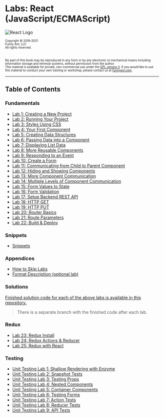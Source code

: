 # Labs: React (JavaScript/ECMAScript)

![React Logo](https://user-images.githubusercontent.com/1474579/64926660-1362fd00-d7ce-11e9-9772-46e38f600614.png)
<br />

<sub><sup>
Copyright © 2019-2021  
Funny Ant, LLC  
All rights reserved.  
</sup></sub>
&nbsp;
&nbsp;

<sub><sup>
No part of this book may be reproduced in any form or by any electronic or mechanical means including
information storage and retrieval systems, without permission from the author.  
This material is available for private, non-commercial use under the [GPL version 3](http://www.gnu.org/licenses/gpl-3.0-standalone.html). If you would like to use this material to conduct your own training or workshop, please contact us at [funnyant.com](https://www.funnyant.com/contact).
</sup></sub>

<div style="page-break-after: always;"></div>

---

## Table of Contents

### Fundamentals

- [Lab 1: Creating a New Project](01-CreatingNewProject.md)
- [Lab 2: Running Your Project](02-RunningYourProject.md)
- [Lab 3: Styles Using CSS](03-StylesUsingCSS.md)
- [Lab 4: Your First Component](04-YourFirstComponent.md)
- [Lab 5: Creating Data Structures](05-CreatingDataStructures.md)
- [Lab 6: Passing Data into a Component](06-PassingDataToComponent.md)
- [Lab 7: Displaying List Data](07-DisplayingListData.md)
- [Lab 8: More Reusable Components](08-MoreReusableComponents.md)
- [Lab 9: Responding to an Event](09-RespondingToEvent.md)
- [Lab 10: Create a Form](10-CreatingForm.md)
- [Lab 11: Communicating from Child to Parent Component](11-CommunicatingChildToParentComponent.md)
- [Lab 12: Hiding and Showing Components](12-HidingShowingComponents.md)
- [Lab 13: More Component Communication](13-MoreComponentCommunication.md)
- [Lab 14: Multiple Levels of Component Communication](14-MultipleLevelComponentCommunication.md)
- [Lab 15: Form Values to State](15-FormValuesToState.md)
- [Lab 16: Form Validation](16-FormValidation.md)
- [Lab 17: Setup Backend REST API](17-SetupBackendRESTAPI.md)
- [Lab 18: HTTP GET](18-HTTP-GET.md)
- [Lab 19: HTTP PUT](19-HTTP-PUT.md)
- [Lab 20: Router Basics](20-RouterBasics.md)
- [Lab 21: Route Parameters](21-RouteParameters.md)
- [Lab 22: Build & Deploy](22-BuildAndDeploy.md)

### Snippets

- [Snippets](./snippets/)

### Appendices

- [How to Skip Labs](A1-SkippingLabs.md)
- [Format Description (optional lab)](A3-FormatDescription.md)

### Solutions

[Finished solution code for each of the above labs is available in this repository.](https://github.com/craigmckeachie/keeptrack-r16-js)

> There is a separate branch with the finished code after each lab.

### Redux

- [Lab 23: Redux Install](23-ReduxInstall.md)
- [Lab 24: Redux Actions & Reducer](24-ReduxActionsReducer.md)
- [Lab 25: Redux with React](25-ReduxWithReact.md)

### Testing

- [Unit Testing Lab 1: Shallow Rendering with Enzyme](testing/T1-ShallowRendering.md)
- [Unit Testing Lab 2: Snapshot Tests](testing/T2-SnapshotTests.md)
- [Unit Testing Lab 3: Testing Props](testing/T3-TestingProps.md)
- [Unit Testing Lab 4: Nested Components](testing/T4-NestedComponents.md)
- [Unit Testing Lab 5: Container Components](testing/T5-ContainerComponents.md)
- [Unit Testing Lab 6: Testing Forms](testing/T6-TestingForms.md)
- [Unit Testing Lab 7: Action Tests](testing/T7-ActionTests.md)
- [Unit Testing Lab 8: Reducer Tests](testing/T8-ReducerTests.md)
- [Unit Testing Lab 9: API Tests](testing/T9-APITests.md)
